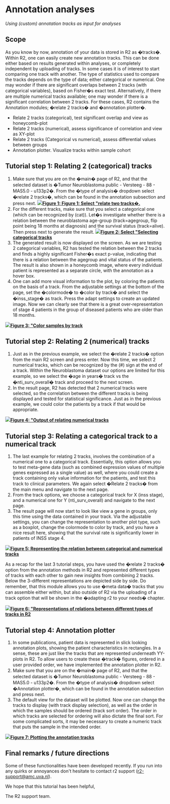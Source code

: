 <a id="annotation_analyses"> </a>

Annotation analyses
===================



*Using (custom) annotation tracks as input for analyses*





Scope
-----



As you know by now, annotation of your data is stored in R2 as �tracks�.
Within R2, one can easily create new annotation tracks. This can be done
either based on results generated within analyses, or completely
independent by uploading of tracks. In some cases it is of interest to
start comparing one track with another. The type of statistics used to
compare the tracks depends on the type of data; either categorical or
numerical. One may wonder if there are significant overlaps between 2
tracks (with categorical variables), based on Fisher�s exact test.
Alternatively, if there are multiple numerical tracks available; one may
wonder if there is a significant correlation between 2 tracks. For these
cases, R2 contains the Annotation modules; �relate 2 tracks� and
�annotation plotter�.



-   Relate 2 tracks (categorical), test significant overlap and view as
    honeycomb-plot
-   Relate 2 tracks (numerical), assess significance of correlation and
    view as XY-plot
-   Relate 2 tracks (Categorical vs numerical), assess differential
    values between groups
-   Annotation plotter. Visualize tracks within sample cohort





Tutorial step 1: Relating 2 (categorical) tracks
------------------------------------------------

1.  Make sure that you are on the �main� page of R2, and that the
    selected dataset is �Tumor Neuroblastoma public - Versteeg - 88 -
    MAS5.0 - u133p2�. From the �type of analysis� dropdown select
    �relate 2 tracks�, which can be found in the annotation subsection
    and press next.
    [![](_static/images/AnnotationAnalyses_relate.png)**Figure
    1: Figure 1: Select "relate
    two tracks�.**](_static/images/AnnotationAnalyses_relate.png)
2.  For the different tracks, make sure that you select a categorical
    one (which can be recognized by (cat)). Let�s investigate whether
    there is a relation between the neuroblastoma age-group
    (track=agegroup, flip point being 18 months at diagnosis) and the
    survival status (track=alive). Then press next to generate
    the result.
    [![](_static/images/AnnotationAnalyses_adjust.png)**Figure
    2: Select "Selecting categorical
    tracks**](_static/images/AnnotationAnalyses_adjust.png)
3.  The generated result is now displayed on the screen. As we are
    testing 2 categorical variables, R2 has tested the relation between
    the 2 tracks and finds a highly significant Fisher�s exact p-value,
    indicating that there is a relation between the agegroup and vital
    status of the patients. The result is also shown in a honeycomb
    image, where every individual patient is represented as a separate
    circle, with the annotation as a hover box.
4.  One can add more visual information to the plot, by coloring the
    patients on the basis of a track. From the adjustable settings at
    the bottom of the page, set the �colormode� to �color by track� and
    select the �inss\_stage� as track. Press the adapt settings to
    create an updated image. Now we can clearly see that there is a
    great over-representation of stage 4 patients in the group of
    diseased patients who are older than 18 months.

[![](_static/images/AnnotationAnalyses_colorsamples.png)**Figure
3: "Color samples by
track**](_static/images/AnnotationAnalyses_colorsamples.png)





Tutorial step 2: Relating 2 (numerical) tracks
----------------------------------------------

1.  Just as in the previous example, we select the �relate 2 tracks�
    option from the main R2 screen and press enter. Now this time, we
    select 2 numerical tracks, which can be recognized by the (\#) sign
    at the end of a track. Within the Neuroblastoma dataset our options
    are limited for this example, so we select the �age in years� track
    vs the �nti\_surv\_overall� track and proceed to the next screen.
2.  In the result page, R2 has detected that 2 numerical tracks were
    selected, so the correlation between the different tracks is being
    displayed and tested for statistical significance. Just as in the
    previous example, we could color the patients by a track if that
    would be appropriate.

[![](_static/images/AnnotationAnalyse_relatetracks.png)**Figure
4: "Output of relating numerical
tracks**](_static/images/AnnotationAnalyse_relatetracks.png)





Tutorial step 3: Relating a categorical track to a numerical track
------------------------------------------------------------------

1.  The last example for relating 2 tracks, involves the combination of
    a numerical one to a categorical track. Essentially, this option
    allows you to test meta-gene data (such as combined expression
    values of multiple genes expressed as a single value) as well, where
    you could create a track containing only value information for the
    patients, and test this track to clinical parameters. We again
    select �Relate 2 tracks� from the main menu and navigate to the
    next page.
2.  From the track options, we choose a categorical track for X (inss
    stage), and a numerical one for Y (nti\_surv\_overall) and navigate
    to the next page.
3.  The result page will now start to look like view a gene in groups,
    only this time using the data contained in your track. Via the
    adjustable settings, you can change the representation to another
    plot type, such as a boxplot, change the colormode to color by
    track, and you have a nice result here, showing that the survival
    rate is significantly lower in patients of INSS stage 4.

[![](_static/images/AnnotationAnalyse_relationnumcat.png)**Figure
5: Representing the relation between categorical and numerical
tracks**](_static/images/AnnotationAnalyse_relationnumcat.png)


As a recap for the last 3 tutorial steps, you have used the �relate 2
tracks� option from the annotation methods in R2 and represented
different types of tracks with each other to gain new insights from
combining 2 tracks. Below the 3-different representations are depicted
side by side. Do remember, that this module allows you to use �meta
data� tracks that you can assemble either within, but also outside of R2
via the uploading of a track option that will be shown in the �adapting
r2 to your needs� chapter.



[![](_static/images/AnnotationAnalyse_representation.png)**Figure
6: "Representations of relations between different types of tracks in
R2**](_static/images/AnnotationAnalyse_representation.png)





Tutorial step 4: Annotation plotter
-----------------------------------

1.  In some publications, patient data is represented in slick looking
    annotation plots, showing the patient characteristics in rectangles.
    In a sense, these are just like the tracks that are represented
    underneath YY-plots in R2. To allow users to create these �track�
    figures, ordered in a user provided order, we have implemented the
    annotation plotter in R2.
2.  Make sure that you are on the �main� page of R2, and that the
    selected dataset is �Tumor Neuroblastoma public - Versteeg - 88 -
    MAS5.0 - u133p2�. From the �type of analysis� dropdown select
    �Annotation plotter�, which can be found in the annotation
    subsection and press next.
3.  The default view for the dataset will be plotted. Now one can change
    the tracks to display (with track display selection), as well as the
    order in which the samples should be ordered (track sort order). The
    order in which tracks are selected for ordering will also dictate
    the final sort. For some complicated sorts, it may be necessary to
    create a numeric track that puts the sample in the intended order.

[![](_static/images/AnnotationAnalyse_plotting.png)**Figure
7: Plotting the annotation
tracks**](_static/images/AnnotationAnalyse_plotting.png)





Final remarks / future directions
---------------------------------



Some of these functionalities have been developed recently. If you run
into any quirks or annoyances don't hesitate to contact r2 support
(r2-support@amc.uva.nl).





We hope that this tutorial has been helpful,





The R2 support team.






